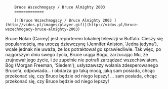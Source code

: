 
        Bruce Wszechmogący / Bruce Almighty 2003 
        =============
        
        [![Bruce Wszechmogący / Bruce Almighty 2003 ](http://vidos.pl/images/player.gif)](http://vidos.pl/bruce-wszechmogacy-bruce-almighty-2003)
        
        
 Bruce Nolan (Carrey) jest reporterem lokalnej telewizji w Buffalo. Cieszy się popularnością, ma uroczą dziewczynę (Jennifer Aniston, 'Jedna jedyna'), wcale jednak nie uważa, że los potraktował go sprawiedliwie. Tak więc, po najgorszym dniu swego życia, Bruce urąga Bogu, zarzucając Mu, że zrujnował jego życie, i że zupełnie nie potrafi zarządzać wszechświatem. Bóg (Morgan Freeman, 'Siedem'), usłyszawszy wołania zdesperowanego Bruce'a, odpowiada... i obdarza go taką mocą, jaką sam posiada, chcąc przekonać się, czy Bruce będzie od niego lepszy!  ... sam posiada, chcąc przekonać się, czy Bruce będzie od niego lepszy!
    